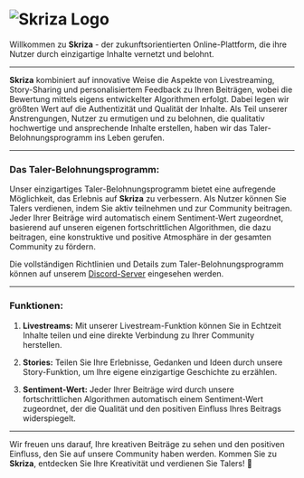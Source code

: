 # ![Skriza Logo]([path-to-logo.png](https://skriza.com/assets/images/wd-logo.png))

Willkommen zu **Skriza** - der zukunftsorientierten Online-Plattform, die ihre Nutzer durch einzigartige Inhalte vernetzt und belohnt.

---

**Skriza** kombiniert auf innovative Weise die Aspekte von Livestreaming, Story-Sharing und personalisiertem Feedback zu Ihren Beiträgen, wobei die Bewertung mittels eigens entwickelter Algorithmen erfolgt. Dabei legen wir größten Wert auf die Authentizität und Qualität der Inhalte. Als Teil unserer Anstrengungen, Nutzer zu ermutigen und zu belohnen, die qualitativ hochwertige und ansprechende Inhalte erstellen, haben wir das Taler-Belohnungsprogramm ins Leben gerufen.

---

### Das Taler-Belohnungsprogramm:

Unser einzigartiges Taler-Belohnungsprogramm bietet eine aufregende Möglichkeit, das Erlebnis auf **Skriza** zu verbessern. Als Nutzer können Sie Talers verdienen, indem Sie aktiv teilnehmen und zur Community beitragen. Jeder Ihrer Beiträge wird automatisch einem Sentiment-Wert zugeordnet, basierend auf unseren eigenen fortschrittlichen Algorithmen, die dazu beitragen, eine konstruktive und positive Atmosphäre in der gesamten Community zu fördern.

Die vollständigen Richtlinien und Details zum Taler-Belohnungsprogramm können auf unserem [Discord-Server](https://discord.gg/U6y3B9ncS8) eingesehen werden.

---

### Funktionen:

1. **Livestreams:** Mit unserer Livestream-Funktion können Sie in Echtzeit Inhalte teilen und eine direkte Verbindung zu Ihrer Community herstellen.

2. **Stories:** Teilen Sie Ihre Erlebnisse, Gedanken und Ideen durch unsere Story-Funktion, um Ihre eigene einzigartige Geschichte zu erzählen.

3. **Sentiment-Wert:** Jeder Ihrer Beiträge wird durch unsere fortschrittlichen Algorithmen automatisch einem Sentiment-Wert zugeordnet, der die Qualität und den positiven Einfluss Ihres Beitrags widerspiegelt.

---

Wir freuen uns darauf, Ihre kreativen Beiträge zu sehen und den positiven Einfluss, den Sie auf unsere Community haben werden. Kommen Sie zu **Skriza**, entdecken Sie Ihre Kreativität und verdienen Sie Talers! 🚀
